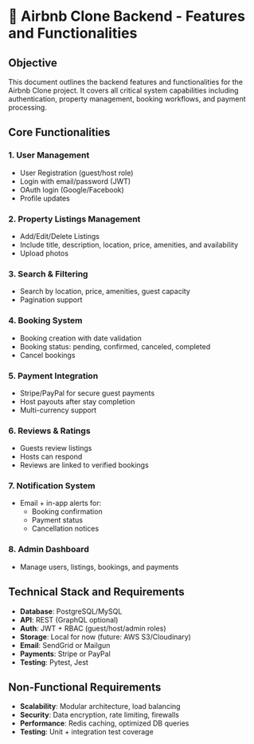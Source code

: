 # 🏡 Airbnb Clone Backend - Features and Functionalities

##  Objective
This document outlines the backend features and functionalities for the Airbnb Clone project. It covers all critical system capabilities including authentication, property management, booking workflows, and payment processing.


##  Core Functionalities

### 1. User Management
- User Registration (guest/host role)
- Login with email/password (JWT)
- OAuth login (Google/Facebook)
- Profile updates

### 2. Property Listings Management
- Add/Edit/Delete Listings
- Include title, description, location, price, amenities, and availability
- Upload photos

### 3. Search & Filtering
- Search by location, price, amenities, guest capacity
- Pagination support

### 4. Booking System
- Booking creation with date validation
- Booking status: pending, confirmed, canceled, completed
- Cancel bookings

### 5. Payment Integration
- Stripe/PayPal for secure guest payments
- Host payouts after stay completion
- Multi-currency support

### 6. Reviews & Ratings
- Guests review listings
- Hosts can respond
- Reviews are linked to verified bookings

### 7. Notification System
- Email + in-app alerts for:
  - Booking confirmation
  - Payment status
  - Cancellation notices

### 8. Admin Dashboard
- Manage users, listings, bookings, and payments


##  Technical Stack and Requirements

- **Database**: PostgreSQL/MySQL
- **API**: REST (GraphQL optional)
- **Auth**: JWT + RBAC (guest/host/admin roles)
- **Storage**: Local for now (future: AWS S3/Cloudinary)
- **Email**: SendGrid or Mailgun
- **Payments**: Stripe or PayPal
- **Testing**: Pytest, Jest


##  Non-Functional Requirements

- **Scalability**: Modular architecture, load balancing
- **Security**: Data encryption, rate limiting, firewalls
- **Performance**: Redis caching, optimized DB queries
- **Testing**: Unit + integration test coverage

